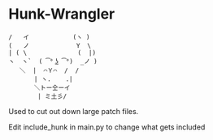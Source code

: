 # Hunk-Wrangler
```
/   イ            (ヽ )
(   ノ             Y  \
| ( \              (  |)
ヽ  ヽ`  ( ͡° ͜ʖ ͡°)  _ノ )
   ＼  |  ⌒Ｙ⌒  /  /
       | ヽ.    .|     
       ＼トー仝ーイ
        | ミ土彡/
```

Used to cut out down large patch files.

Edit include_hunk in main.py to change what gets included 
